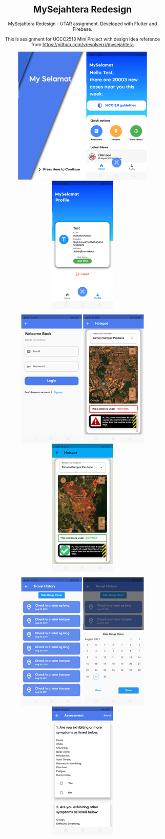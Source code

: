 <h1 align="center"> MySejahtera Redesign</h1>
<p align="center">MySejahtera Redesign - UTAR assignment. Developed with Flutter and Firebase.</p>

<p align="center">This is assignment for UCCC2513 Mini Project with design idea reference from <a href="https://github.com/vrevolverrr/mysejahtera">https://github.com/vrevolverrr/mysejahtera</a></p>

<p align="center">
    <img src="img/main.jpg" height="400">
    <img src="img/home.png" height="400">
    <img src="img/profile.png" height="400">
</p>
<p align="center">
    <img src="img/login.png" height="400">
    <img src="img/high_risk.png" height="400">
    <img src="img/low_risk.png" height="400">
</p>
<p align="center">
        <img src="img/history.png" height="400">
        <img src="img/date_range.png" height="400">
        <img src="img/assessment.png" height="400">
</p>